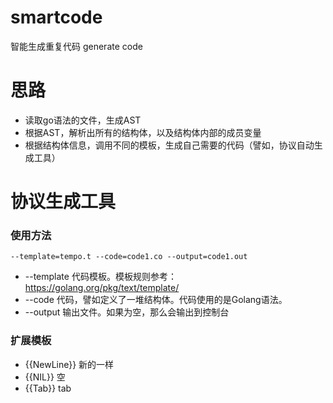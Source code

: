 # smartcode
智能生成重复代码 generate code





# 思路

- 读取go语法的文件，生成AST
- 根据AST，解析出所有的结构体，以及结构体内部的成员变量
- 根据结构体信息，调用不同的模板，生成自己需要的代码（譬如，协议自动生成工具）





# 协议生成工具

### 使用方法

```
--template=tempo.t --code=code1.co --output=code1.out
```

- --template  代码模板。模板规则参考：https://golang.org/pkg/text/template/
- --code 代码，譬如定义了一堆结构体。代码使用的是Golang语法。
- --output 输出文件。如果为空，那么会输出到控制台



### 扩展模板

- {{NewLine}}  新的一样
- {{NIL}} 空
- {{Tab}} tab